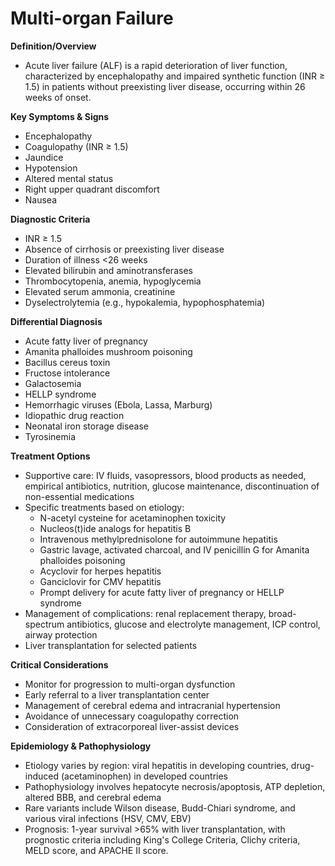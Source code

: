 # Multi-organ Failure

**Definition/Overview**
- Acute liver failure (ALF) is a rapid deterioration of liver function, characterized by encephalopathy and impaired synthetic function (INR ≥ 1.5) in patients without preexisting liver disease, occurring within 26 weeks of onset.

**Key Symptoms & Signs**
- Encephalopathy
- Coagulopathy (INR ≥ 1.5)
- Jaundice
- Hypotension
- Altered mental status
- Right upper quadrant discomfort
- Nausea

**Diagnostic Criteria**
- INR ≥ 1.5
- Absence of cirrhosis or preexisting liver disease
- Duration of illness <26 weeks
- Elevated bilirubin and aminotransferases
- Thrombocytopenia, anemia, hypoglycemia
- Elevated serum ammonia, creatinine
- Dyselectrolytemia (e.g., hypokalemia, hypophosphatemia)

**Differential Diagnosis**
- Acute fatty liver of pregnancy
- Amanita phalloides mushroom poisoning
- Bacillus cereus toxin
- Fructose intolerance
- Galactosemia
- HELLP syndrome
- Hemorrhagic viruses (Ebola, Lassa, Marburg)
- Idiopathic drug reaction
- Neonatal iron storage disease
- Tyrosinemia

**Treatment Options**
- Supportive care: IV fluids, vasopressors, blood products as needed, empirical antibiotics, nutrition, glucose maintenance, discontinuation of non-essential medications
- Specific treatments based on etiology:
  - N-acetyl cysteine for acetaminophen toxicity
  - Nucleos(t)ide analogs for hepatitis B
  - Intravenous methylprednisolone for autoimmune hepatitis
  - Gastric lavage, activated charcoal, and IV penicillin G for Amanita phalloides poisoning
  - Acyclovir for herpes hepatitis
  - Ganciclovir for CMV hepatitis
  - Prompt delivery for acute fatty liver of pregnancy or HELLP syndrome
- Management of complications: renal replacement therapy, broad-spectrum antibiotics, glucose and electrolyte management, ICP control, airway protection
- Liver transplantation for selected patients

**Critical Considerations**
- Monitor for progression to multi-organ dysfunction
- Early referral to a liver transplantation center
- Management of cerebral edema and intracranial hypertension
- Avoidance of unnecessary coagulopathy correction
- Consideration of extracorporeal liver-assist devices

**Epidemiology & Pathophysiology**
- Etiology varies by region: viral hepatitis in developing countries, drug-induced (acetaminophen) in developed countries
- Pathophysiology involves hepatocyte necrosis/apoptosis, ATP depletion, altered BBB, and cerebral edema
- Rare variants include Wilson disease, Budd-Chiari syndrome, and various viral infections (HSV, CMV, EBV)
- Prognosis: 1-year survival >65% with liver transplantation, with prognostic criteria including King's College Criteria, Clichy criteria, MELD score, and APACHE II score.